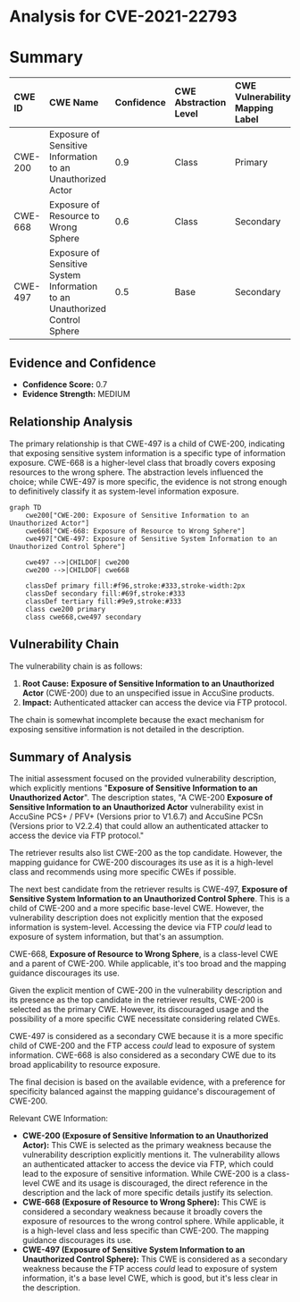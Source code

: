# Analysis for CVE-2021-22793

# Summary
| CWE ID  | CWE Name                                                        | Confidence | CWE Abstraction Level | CWE Vulnerability Mapping Label | CWE-Vulnerability Mapping Notes |
| :-------- | :-------------------------------------------------------------- | :--------- | :-------------------- | :------------------------------ | :------------------------------ |
| CWE-200   | Exposure of Sensitive Information to an Unauthorized Actor        | 0.9        | Class                 | Primary                         | Discouraged                   |
| CWE-668   | Exposure of Resource to Wrong Sphere                            | 0.6        | Class                 | Secondary                       | Discouraged                   |
| CWE-497   | Exposure of Sensitive System Information to an Unauthorized Control Sphere | 0.5        | Base                  | Secondary                       | Allowed                       |

## Evidence and Confidence

*   **Confidence Score:** 0.7
*   **Evidence Strength:** MEDIUM

## Relationship Analysis
The primary relationship is that CWE-497 is a child of CWE-200, indicating that exposing sensitive system information is a specific type of information exposure. CWE-668 is a higher-level class that broadly covers exposing resources to the wrong sphere. The abstraction levels influenced the choice; while CWE-497 is more specific, the evidence is not strong enough to definitively classify it as system-level information exposure.

```mermaid
graph TD
    cwe200["CWE-200: Exposure of Sensitive Information to an Unauthorized Actor"]
    cwe668["CWE-668: Exposure of Resource to Wrong Sphere"]
    cwe497["CWE-497: Exposure of Sensitive System Information to an Unauthorized Control Sphere"]

    cwe497 -->|CHILDOF| cwe200
    cwe200 -->|CHILDOF| cwe668

    classDef primary fill:#f96,stroke:#333,stroke-width:2px
    classDef secondary fill:#69f,stroke:#333
    classDef tertiary fill:#9e9,stroke:#333
    class cwe200 primary
    class cwe668,cwe497 secondary
```

## Vulnerability Chain
The vulnerability chain is as follows:

1.  **Root Cause:** **Exposure of Sensitive Information to an Unauthorized Actor** (CWE-200) due to an unspecified issue in AccuSine products.
2.  **Impact:** Authenticated attacker can access the device via FTP protocol.

The chain is somewhat incomplete because the exact mechanism for exposing sensitive information is not detailed in the description.

## Summary of Analysis
The initial assessment focused on the provided vulnerability description, which explicitly mentions "**Exposure of Sensitive Information to an Unauthorized Actor**". The description states, "A CWE-200 **Exposure of Sensitive Information to an Unauthorized Actor** vulnerability exist in AccuSine PCS+ / PFV+ (Versions prior to V1.6.7) and AccuSine PCSn (Versions prior to V2.2.4) that could allow an authenticated attacker to access the device via FTP protocol."

The retriever results also list CWE-200 as the top candidate. However, the mapping guidance for CWE-200 discourages its use as it is a high-level class and recommends using more specific CWEs if possible.

The next best candidate from the retriever results is CWE-497, **Exposure of Sensitive System Information to an Unauthorized Control Sphere**. This is a child of CWE-200 and a more specific base-level CWE. However, the vulnerability description does not explicitly mention that the exposed information is system-level. Accessing the device via FTP *could* lead to exposure of system information, but that's an assumption.

CWE-668, **Exposure of Resource to Wrong Sphere**, is a class-level CWE and a parent of CWE-200. While applicable, it's too broad and the mapping guidance discourages its use.

Given the explicit mention of CWE-200 in the vulnerability description and its presence as the top candidate in the retriever results, CWE-200 is selected as the primary CWE. However, its discouraged usage and the possibility of a more specific CWE necessitate considering related CWEs.

CWE-497 is considered as a secondary CWE because it is a more specific child of CWE-200 and the FTP access *could* lead to exposure of system information. CWE-668 is also considered as a secondary CWE due to its broad applicability to resource exposure.

The final decision is based on the available evidence, with a preference for specificity balanced against the mapping guidance's discouragement of CWE-200.

Relevant CWE Information:
*   **CWE-200 (Exposure of Sensitive Information to an Unauthorized Actor):** This CWE is selected as the primary weakness because the vulnerability description explicitly mentions it. The vulnerability allows an authenticated attacker to access the device via FTP, which could lead to the exposure of sensitive information. While CWE-200 is a class-level CWE and its usage is discouraged, the direct reference in the description and the lack of more specific details justify its selection.
*   **CWE-668 (Exposure of Resource to Wrong Sphere):** This CWE is considered a secondary weakness because it broadly covers the exposure of resources to the wrong control sphere. While applicable, it is a high-level class and less specific than CWE-200. The mapping guidance discourages its use.
*   **CWE-497 (Exposure of Sensitive System Information to an Unauthorized Control Sphere):** This CWE is considered as a secondary weakness because the FTP access *could* lead to exposure of system information, it's a base level CWE, which is good, but it's less clear in the description.